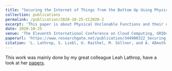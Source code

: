 ```yaml
---
title: "Securing the Internet of Things from the Bottom Up Using Physical Unclonable Functions"
collection: publications
permalink: /publication/2020-10-25-CC2020-2
excerpt: 'This paper is about Physical Unclonable Functions and their use in Internet of Things devices.'
date: 2020-10-25
venue: 'The Eleventh International Conference on Cloud Computing, GRIDs, and Virtualization, Proceedings'
paperurl: 'https://www.researchgate.net/publication/344900322_Securing_the_Internet_of_Things_from_the_Bottom_Up_Using_Physical_Unclonable_Functions'
citation: 'L. Lathrop, S. Liebl, U. Raithel, M. Söllner, and A. Aßmuth, “Securing the Internet of Things from the Bottom Up Using Physical Unclonable Functions,” in The Eleventh International Conference on Cloud Computing, GRIDs, and Virtualization, Proceedings, Nice, France, 25th to 29th October 2020, p. 44 to 49.'
---
```

This work was mainly done by my great colleague Leah Lathrop, have a look at her [papers](https://www.researchgate.net/profile/Leah-Lathrop).
